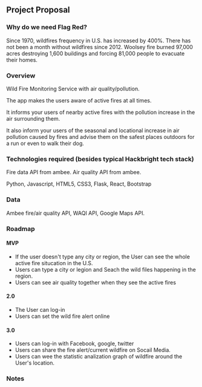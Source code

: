 ## Project Proposal

### Why do we need Flag Red?

Since 1970, wildfires frequency in U.S. has increased by 400%. 
There has not been a month without wildfires since 2012. 
Woolsey fire burned 97,000 acres destroying 1,600 buildings and 
forcing 81,000 people to evacuate their homes.

### Overview

Wild Fire Monitoring Service with air quality/pollution.

The app makes the users aware of active fires at all times.

It  informs your users of nearby active fires with the pollution increase 
in the air surrounding them.

It also inform your users of the seasonal and locational increase in air pollution 
caused by fires and advise them on the safest places outdoors for a run or even to walk their dog.



### Technologies required (besides typical Hackbright tech stack)

Fire data API from ambee. Air quality API from ambee.

Python, Javascript, HTML5, CSS3, Flask, React, Bootstrap



### Data

Ambee fire/air quality API, WAQI API, Google Maps API.



### Roadmap

#### MVP

- If the user doesn't type any city or region, the User can see 
the whole active fire situcation in the U.S.
- Users can type a city or legion and Seach the wild files happening in the region.
- Users can see air quality together when they see the active fires



#### 2.0

- The User can log-in 
- Users can set the wild fire alert online


#### 3.0

- Users can log-in with Facebook, google, twitter
- Users can share the fire alert/current wildfire on Socail Media.
- Users can wee the statistic analization graph of wildfire around the User's location.

### Notes